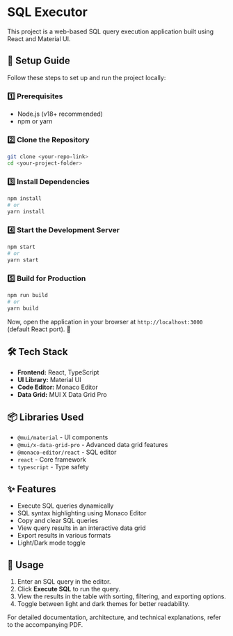 # SQL Executor

This project is a web-based SQL query execution application built using React and Material UI.

## 🚀 Setup Guide

Follow these steps to set up and run the project locally:

### 1️⃣ Prerequisites
- Node.js (v18+ recommended)
- npm or yarn

### 2️⃣ Clone the Repository
```sh
git clone <your-repo-link>
cd <your-project-folder>
```

### 3️⃣ Install Dependencies
```sh
npm install
# or
yarn install
```

### 4️⃣ Start the Development Server
```sh
npm start
# or
yarn start
```

### 5️⃣ Build for Production
```sh
npm run build
# or
yarn build
```

Now, open the application in your browser at `http://localhost:3000` (default React port). 🎉

## 🛠 Tech Stack
- **Frontend:** React, TypeScript
- **UI Library:** Material UI
- **Code Editor:** Monaco Editor
- **Data Grid:** MUI X Data Grid Pro

## 📦 Libraries Used
- `@mui/material` - UI components
- `@mui/x-data-grid-pro` - Advanced data grid features
- `@monaco-editor/react` - SQL editor
- `react` - Core framework
- `typescript` - Type safety

## ✨ Features
- Execute SQL queries dynamically
- SQL syntax highlighting using Monaco Editor
- Copy and clear SQL queries
- View query results in an interactive data grid
- Export results in various formats
- Light/Dark mode toggle

## 📌 Usage
1. Enter an SQL query in the editor.
2. Click **Execute SQL** to run the query.
3. View the results in the table with sorting, filtering, and exporting options.
4. Toggle between light and dark themes for better readability.

For detailed documentation, architecture, and technical explanations, refer to the accompanying PDF.
